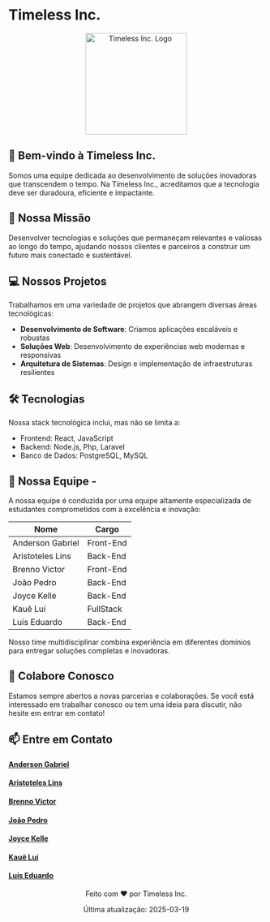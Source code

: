 # Timeless Inc.

<p align="center">
  <img src="https://github.com/Timeless-inc.png" alt="Timeless Inc. Logo" width="200"/>
</p>

## 👋 Bem-vindo à Timeless Inc.

Somos uma equipe dedicada ao desenvolvimento de soluções inovadoras que transcendem o tempo. Na Timeless Inc., acreditamos que a tecnologia deve ser duradoura, eficiente e impactante.

## 🚀 Nossa Missão

Desenvolver tecnologias e soluções que permaneçam relevantes e valiosas ao longo do tempo, ajudando nossos clientes e parceiros a construir um futuro mais conectado e sustentável.

## 💻 Nossos Projetos

Trabalhamos em uma variedade de projetos que abrangem diversas áreas tecnológicas:

- **Desenvolvimento de Software**: Criamos aplicações escaláveis e robustas
- **Soluções Web**: Desenvolvimento de experiências web modernas e responsivas
- **Arquitetura de Sistemas**: Design e implementação de infraestruturas resilientes

## 🛠️ Tecnologias

Nossa stack tecnológica inclui, mas não se limita a:

- Frontend: React, JavaScript
- Backend: Node.js, Php, Laravel
- Banco de Dados: PostgreSQL, MySQL

## 👥 Nossa Equipe -

A nossa equipe é conduzida por uma equipe altamente especializada de estudantes comprometidos com a excelência e inovação:

| Nome     |     Cargo |
|------|-------|
| Anderson Gabriel | Front-End  | 
| Aristoteles Lins | Back-End | 
| Brenno Victor | Front-End | 
| João Pedro | Back-End | 
| Joyce Kelle | Back-End | 
| Kauê Luí | FullStack |
| Luís Eduardo | Back-End |

Nosso time multidisciplinar combina experiência em diferentes domínios para entregar soluções completas e inovadoras.

## 🤝 Colabore Conosco

Estamos sempre abertos a novas parcerias e colaborações. Se você está interessado em trabalhar conosco ou tem uma ideia para discutir, não hesite em entrar em contato!

## 📫 Entre em Contato
  #### [Anderson Gabriel](mailto:agm4@discente.ifpe.edu.br)
  #### [Aristoteles Lins](mailto:aristoteles.lins.silva@gmail.com)
  #### [Brenno Victor](mailto:bvps1@discente.ifpe.edu.br)
  #### [João Pedro](mailto:joaopedro.s.dev@gmail.com)
  #### [Joyce Kelle](mailto:joycekelle.cordeiro@gmail.com)
  #### [Kauê Luí](mailto:klls2@discente.ifpe.edu.br)
  #### [Luís Eduardo](mailto:luisemoliveira1000@gmail.com)


<p align="center">
  Feito com ❤️ por Timeless Inc.
</p>
<p align="center">
  Última atualização: 2025-03-19
</p>
